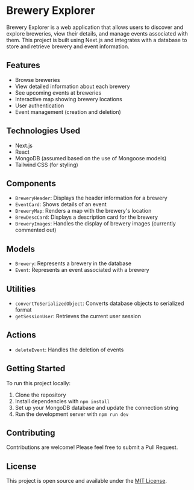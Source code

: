 # Brewery Explorer

Brewery Explorer is a web application that allows users to discover and explore breweries, view their details, and manage events associated with them. This project is built using Next.js and integrates with a database to store and retrieve brewery and event information.

## Features

- Browse breweries
- View detailed information about each brewery
- See upcoming events at breweries
- Interactive map showing brewery locations
- User authentication
- Event management (creation and deletion)

## Technologies Used

- Next.js
- React
- MongoDB (assumed based on the use of Mongoose models)
- Tailwind CSS (for styling)

## Components

- `BreweryHeader`: Displays the header information for a brewery
- `EventCard`: Shows details of an event
- `BreweryMap`: Renders a map with the brewery's location
- `BrewDescCard`: Displays a description card for the brewery
- `BreweryImages`: Handles the display of brewery images (currently commented out)

## Models

- `Brewery`: Represents a brewery in the database
- `Event`: Represents an event associated with a brewery

## Utilities

- `convertToSerializedObject`: Converts database objects to serialized format
- `getSessionUser`: Retrieves the current user session

## Actions

- `deleteEvent`: Handles the deletion of events

## Getting Started

To run this project locally:

1. Clone the repository
2. Install dependencies with `npm install`
3. Set up your MongoDB database and update the connection string
4. Run the development server with `npm run dev`

## Contributing

Contributions are welcome! Please feel free to submit a Pull Request.

## License

This project is open source and available under the [MIT License](LICENSE).


